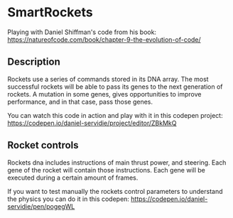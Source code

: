 # SmartRockets
Playing with Daniel Shiffman's code from his book: https://natureofcode.com/book/chapter-9-the-evolution-of-code/

## Description
Rockets use a series of commands stored in its DNA array. The most successful rockets will be able to pass its genes to the next generation of rockets. A mutation in some genes, gives opportunities to improve performance, and in that case, pass those genes.

You can watch this code in action and play with it in this codepen project:
https://codepen.io/daniel-servidie/project/editor/ZBkMkQ

## Rocket controls
Rockets dna includes instructions of main thrust power, and steering. Each gene of the rocket will contain those instructions. Each gene will be executed during a certain amount of frames.

If you want to test manually the rockets control parameters to understand the physics you can do it in this codepen:
https://codepen.io/daniel-servidie/pen/pogegWL



